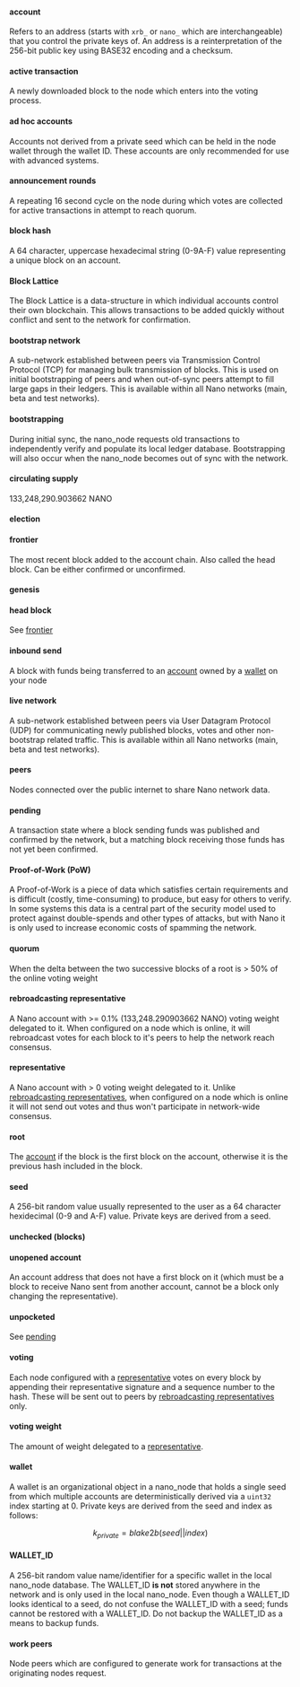 #### account
Refers to an address (starts with `xrb_` or `nano_` which are interchangeable) that you control the private keys of. An address is a reinterpretation of the 256-bit public key using BASE32 encoding and a checksum.

#### active transaction
A newly downloaded block to the node which enters into the voting process.

#### ad hoc accounts
Accounts not derived from a private seed which can be held in the node wallet through the wallet ID. These accounts are only recommended for use with advanced systems.

#### announcement rounds
A repeating 16 second cycle on the node during which votes are collected for active transactions in attempt to reach quorum.

#### block hash
A 64 character, uppercase hexadecimal string (0-9A-F) value representing a unique block on an account.

#### Block Lattice
The Block Lattice is a data-structure in which individual accounts control their own blockchain. This allows transactions to be added quickly without conflict and sent to the network for confirmation.

#### bootstrap network
A sub-network established between peers via Transmission Control Protocol (TCP) for managing bulk transmission of blocks. This is used on initial bootstrapping of peers and when out-of-sync peers attempt to fill large gaps in their ledgers. This is available within all Nano networks (main, beta and test networks).

#### bootstrapping
During initial sync, the nano\_node requests old transactions to independently verify and populate its local ledger database. Bootstrapping will also occur when the nano\_node becomes out of sync with the network.

#### circulating supply
133,248,290.903662 NANO

#### election

#### frontier
The most recent block added to the account chain. Also called the head block. Can be either confirmed or unconfirmed.

#### genesis

#### head block
See [frontier](#frontier)

#### inbound send
A block with funds being transferred to an [account](#account) owned by a [wallet](#wallet) on your node

#### live network
A sub-network established between peers via User Datagram Protocol (UDP) for communicating newly published blocks, votes and other non-bootstrap related traffic. This is available within all Nano networks (main, beta and test networks).

#### peers
Nodes connected over the public internet to share Nano network data.

#### pending
A transaction state where a block sending funds was published and confirmed by the network, but a matching block receiving those funds has not yet been confirmed.

#### Proof-of-Work (PoW)
A Proof-of-Work is a piece of data which satisfies certain requirements and is difficult (costly, time-consuming) to produce, but easy for others to verify. In some systems this data is a central part of the security model used to protect against double-spends and other types of attacks, but with Nano it is only used to increase economic costs of spamming the network.

#### quorum
When the delta between the two successive blocks of a root is > 50% of the online voting weight

#### rebroadcasting representative
A Nano account with >= 0.1% (133,248.290903662 NANO) voting weight delegated to it. When configured on a node which is online, it will rebroadcast votes for each block to it's peers to help the network reach consensus.

#### representative
A Nano account with > 0 voting weight delegated to it. Unlike [rebroadcasting representatives](#rebroadcasting-representative), when configured on a node which is online it will not send out votes and thus won't participate in network-wide consensus.

#### root
The [account](#account) if the block is the first block on the account, otherwise it is the previous hash included in the block.

#### seed
A 256-bit random value usually represented to the user as a 64 character hexidecimal (0-9 and A-F) value. Private keys are derived from a seed.

#### unchecked (blocks)

#### unopened account
An account address that does not have a first block on it (which must be a block to receive Nano sent from another account, cannot be a block only changing the representative).

#### unpocketed
See [pending](#pending) 

#### voting
Each node configured with a [representative](#representative) votes on every block by appending their representative signature and a sequence number to the hash. These will be sent out to peers by [rebroadcasting representatives](#rebroadcasting-representative) only.

#### voting weight
The amount of weight delegated to a [representative](#representative).

#### wallet
A wallet is an organizational object in a nano\_node that holds a single seed from which multiple accounts are deterministically derived via a `uint32` index starting at 0. Private keys are derived from the seed and index as follows:

$$
k_{private} = blake2b(seed || index)
$$

#### WALLET_ID
A 256-bit random value name/identifier for a specific wallet in the local nano\_node database. The WALLET\_ID **is not** stored anywhere in the network and is only used in the local nano\_node. Even though a WALLET\_ID looks identical to a seed, do not confuse the WALLET\_ID with a seed; funds cannot be restored with a WALLET\_ID. Do not backup the WALLET\_ID as a means to backup funds.

#### work peers
Node peers which are configured to generate work for transactions at the originating nodes request.